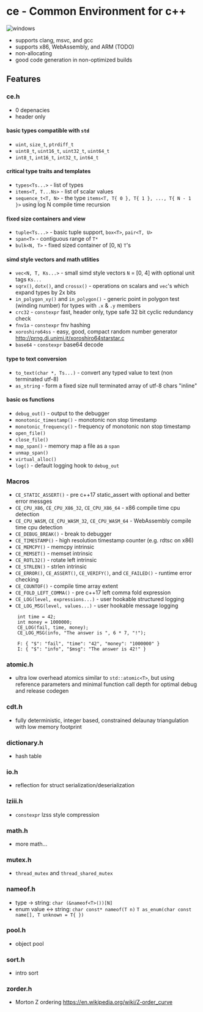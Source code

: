 # ce - Common Environment for c++
![windows](https://github.com/jeaiii/ce/actions/workflows/build.yml/badge.svg)

- supports clang, msvc, and gcc
- supports x86, WebAssembly, and ARM (TODO)
- non-allocating
- good code generation in non-optimized builds

## Features
### ce.h
- 0 depenacies
- header only
#### basic types compatible with `std`
- `uint`, `size_t`, `ptrdiff_t`
- `uint8_t`, `uint16_t`, `uint32_t`, `uint64_t`
- `int8_t`, `int16_t`, `int32_t`, `int64_t` 
#### critical type traits and templates
- `types<Ts...>` - list of types
- `items<T, T...Ns>` - list of scalar values
- `sequence_t<T, N>` - the type `items<T, T{ 0 }, T{ 1 }, ..., T{ N - 1 }>` using log N compile time recursion
#### fixed size containers and view
- `tuple<Ts...>` - basic tuple support, `box<T>`, `pair<T, U>`
- `span<T>` - contiguous range of `T*`
- `bulk<N, T>` - fixed sized container of [0, `N`) `T`'s
#### simd style vectors and math utlities
- `vec<N, T, Ks...>` - small simd style vectors `N` = [0, 4] with optional unit tags `Ks...`
- `sqrx()`, `dotx()`, and `crossx()` - operations on scalars and `vec`'s which expand types by 2x bits
- `in_polygon_xy()` and `in_polygon()` - generic point in polygon test (winding number) for types with `.x` & `.y` members
- `crc32` - `constexpr` fast, header only, type safe  32 bit cyclic redundancy check
- `fnv1a` - `constexpr` fnv hashing
- `xoroshiro64ss` - easy, good, compact random number generator http://prng.di.unimi.it/xoroshiro64starstar.c
- `base64` - `constexpr` base64 decode
#### type to text conversion
- `to_text(char *, Ts...)` - convert any typed value to text (non terminated utf-8)
- `as_string` - form a fixed size null terminated array of utf-8 chars "inline"
#### basic os functions
- `debug_out()` - output to the debugger
- `monotonic_timestamp()` - monotonic non stop timestamp
- `monotonic_frequency()` - frequency of monotonic non stop timestamp
- `open_file()`
- `close_file()`
- `map_span()` - memory map a file as a `span`
- `unmap_span()`
- `virtual_alloc()`
- `log()` - default logging hook to `debug_out`

### Macros
- `CE_STATIC_ASSERT()` - pre c++17 static_assert with optional and better error messges
- `CE_CPU_X86`, `CE_CPU_X86_32`, `CE_CPU_X86_64` - x86 compile time cpu detection
- `CE_CPU_WASM`, `CE_CPU_WASM_32`, `CE_CPU_WASM_64` - WebAssembly compile time cpu detection
- `CE_DEBUG_BREAK()` - break to debugger
- `CE_TIMESTAMP()` - high resolution timestamp counter (e.g. rdtsc on x86)
- `CE_MEMCPY()` - memcpy intrinsic
- `CE_MEMSET()` - memset intrinsic
- `CE_ROTL32()` - rotate left intrinsic
- `CE_STRLEN()` - strlen intrinsic
- `CE_ERROR()`, `CE_ASSERT()`, `CE_VERIFY()`, and `CE_FAILED()` - runtime error checking
- `CE_COUNTOF()` - compile time array extent
- `CE_FOLD_LEFT_COMMA()` - pre c++17 left comma fold expression
- `CE_LOG(level, expressions...)` - user hookable structured logging
- `CE_LOG_MSG(level, values...)` - user hookable message logging
```
    int time = 42;
    int money = 1000000;
    CE_LOG(fail, time, money);
    CE_LOG_MSG(info, "The answer is ", 6 * 7, "!");
```
```
    F: { "$": "fail", "time": "42", "money": "1000000" }
    I: { "$": "info", "$msg": "The answer is 42!" }
```
### atomic.h
- ultra low overhead atomics similar to `std::atomic<T>`, but using reference parameters and minimal function call depth for optimal debug and release codegen
### cdt.h
- fully deterministic, integer based, constrained delaunay triangulation with low memory footprint
### dictionary.h
- hash table
### io.h
- reflection for struct serialization/deserialization
### lziii.h
- `constexpr` lzss style compression
### math.h
- more math...
### mutex.h
- `thread_mutex` and `thread_shared_mutex`
### nameof.h
- type -> string: `char (&nameof<T>())[N]`
- enum value <-> string: `char const* nameof(T n)` `T as_enum(char const name[], T unknown = T{ })`
### pool.h
- object pool 
### sort.h
- intro sort
### zorder.h
- Morton Z ordering https://en.wikipedia.org/wiki/Z-order_curve
